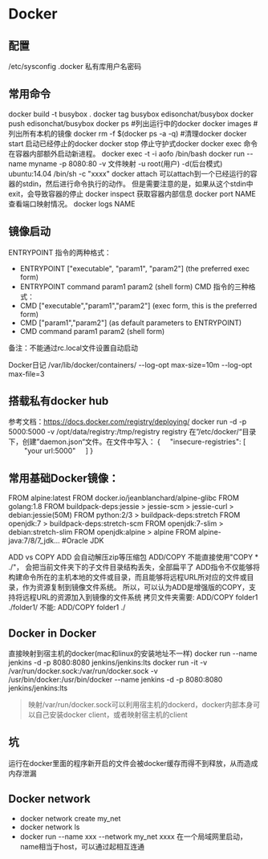 # Docker
## 配置
/etc/sysconfig
.docker 私有库用户名密码

## 常用命令
docker build -t busybox .
docker tag busybox edisonchat/busybox
docker push edisonchat/busybox
docker ps #列出运行中的docker
docker images #列出所有本机的镜像
docker rm -f $(docker ps -a -q) #清理docker
docker start 启动已经停止的docker
docker stop 停止守护式docker
docker exec 命令在容器内部额外启动新进程。
docker exec -t -i aofo /bin/bash
docker run --name myname -p 8080:80 -v 文件映射 -u root(用户) -d(后台模式) ubuntu:14.04 /bin/sh -c "xxxx" 
docker attach 可以attach到一个已经运行的容器的stdin，然后进行命令执行的动作。 但是需要注意的是，如果从这个stdin中exit，会导致容器的停止
docker inspect 获取容器内部信息
docker port NAME 查看端口映射情况。
docker logs NAME
## 镜像启动
ENTRYPOINT 指令的两种格式：
- ENTRYPOINT ["executable", "param1", "param2"] (the preferred exec form)
- ENTRYPOINT command param1 param2 (shell form)
CMD 指令的三种格式：
- CMD ["executable","param1","param2"] (exec form, this is the preferred form)
- CMD ["param1","param2"] (as default parameters to ENTRYPOINT)
- CMD command param1 param2 (shell form)

备注：不能通过rc.local文件设置自动启动

Docker日记
/var/lib/docker/containers/
--log-opt max-size=10m --log-opt max-file=3

## 搭载私有docker hub
参考文档：https://docs.docker.com/registry/deploying/
docker run -d -p 5000:5000 -v /opt/data/registry:/tmp/registry registry
在”/etc/docker/“目录下，创建”daemon.json“文件。在文件中写入：
{
    "insecure-registries": [
        "your url:5000"
    ]
}

## 常用基础Docker镜像：
FROM alpine:latest
FROM docker.io/jeanblanchard/alpine-glibc
FROM golang:1.8
FROM buildpack-deps:jessie > jessie-scm > jessie-curl > debian:jessie(50M)
FROM python:2/3 > buildpack-deps:stretch
FROM openjdk:7 > buildpack-deps:stretch-scm
FROM openjdk:7-slim > debian:stretch-slim
FROM openjdk:alpine > alpine
FROM alpine-java:7/8/7_jdk... #Oracle JDK

ADD vs COPY
ADD 会自动解压zip等压缩包
ADD/COPY  不能直接使用"COPY * ./"， 会把当前文件夹下的子文件目录结构丢失，全部扁平了
ADD指令不仅能够将构建命令所在的主机本地的文件或目录，而且能够将远程URL所对应的文件或目录，作为资源复制到镜像文件系统。
所以，可以认为ADD是增强版的COPY，支持将远程URL的资源加入到镜像的文件系统
拷贝文件夹需要:
ADD/COPY folder1 ./folder1/
不能:
ADD/COPY folder1 ./

## Docker in Docker
直接映射到宿主机的docker(mac和linux的安装地址不一样)
docker run --name jenkins -d  -p 8080:8080 jenkins/jenkins:lts
docker run -it -v /var/run/docker.sock:/var/run/docker.sock -v /usr/bin/docker:/usr/bin/docker --name jenkins -d  -p 8080:8080 jenkins/jenkins:lts
> 映射/var/run/docker.sock可以利用宿主机的dockerd，docker内部本身可以自己安装docker client，或者映射宿主机的client

## 坑
运行在docker里面的程序新开启的文件会被docker缓存而得不到释放，从而造成内存泄漏
## Docker network
- docker network create my_net
- docker network ls
- docker run --name xxx --network my_net xxxx 在一个局域网里启动， name相当于host，可以通过起相互连通